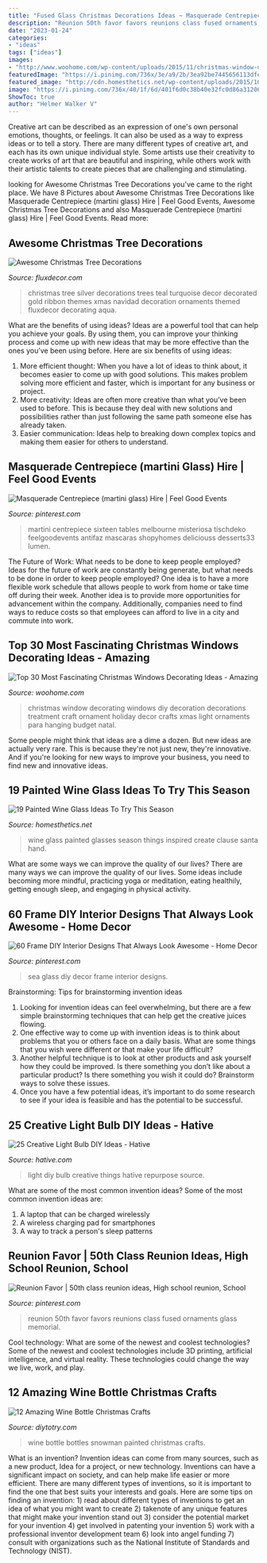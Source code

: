 ```yaml
---
title: "Fused Glass Christmas Decorations Ideas ~ Masquerade Centrepiece (martini Glass) Hire"
description: "Reunion 50th favor favors reunions class fused ornaments glass memorial"
date: "2023-01-24"
categories:
- "ideas"
tags: ["ideas"]
images:
- "http://www.woohome.com/wp-content/uploads/2015/11/christmas-window-decoration-29.jpg"
featuredImage: "https://i.pinimg.com/736x/3e/a9/2b/3ea92be7445656113dfe433f70e5ed36--reunions-high-school.jpg"
featured_image: "http://cdn.homesthetics.net/wp-content/uploads/2015/10/19-Things-You-Can-Do-With-Your-Wine-Glasses-This-Season-2.jpg"
image: "https://i.pinimg.com/736x/40/1f/6d/401f6d0c38b40e32fc0d86a3120627b8.jpg"
ShowToc: true
author: "Helmer Walker V"
---
```



Creative art can be described as an expression of one's own personal emotions, thoughts, or feelings. It can also be used as a way to express ideas or to tell a story. There are many different types of creative art, and each has its own unique individual style. Some artists use their creativity to create works of art that are beautiful and inspiring, while others work with their artistic talents to create pieces that are challenging and stimulating.

	

		
looking for Awesome Christmas Tree Decorations you've came to the right place. We have 8 Pictures about Awesome Christmas Tree Decorations like Masquerade Centrepiece (martini glass) Hire | Feel Good Events, Awesome Christmas Tree Decorations and also Masquerade Centrepiece (martini glass) Hire | Feel Good Events. Read more:
		
    
## Awesome Christmas Tree Decorations

<img loading=lazy src="https://fluxdecor.com/wp-content/uploads/2016/11/christmas-tree-decorations/15-christmas-tree-decorations.jpg" onerror="this.onerror=null;this.src='https://tse2.mm.bing.net/th?id=OIP.OAevO_CT8pkgg3241miG2wAAAA&amp;pid=15.1';" alt="Awesome Christmas Tree Decorations">

_Source: fluxdecor.com_

>christmas tree silver decorations trees teal turquoise decor decorated gold ribbon themes xmas navidad decoration ornaments themed fluxdecor decorating aqua. 

	

What are the benefits of using ideas?
Ideas are a powerful tool that can help you achieve your goals. By using them, you can improve your thinking process and come up with new ideas that may be more effective than the ones you’ve been using before. Here are six benefits of using ideas: 
1. More efficient thought: When you have a lot of ideas to think about, it becomes easier to come up with good solutions. This makes problem solving more efficient and faster, which is important for any business or project. 
2. More creativity: Ideas are often more creative than what you’ve been used to before. This is because they deal with new solutions and possibilities rather than just following the same path someone else has already taken. 
3. Easier communication: Ideas help to breaking down complex topics and making them easier for others to understand.

    
## Masquerade Centrepiece (martini Glass) Hire | Feel Good Events

<img loading=lazy src="https://i.pinimg.com/736x/16/dd/68/16dd68b36d46daa369d0c0dfeb8cf370.jpg" onerror="this.onerror=null;this.src='https://tse4.mm.bing.net/th?id=OIP.bsi6dOuc7HVunCkvi_W7MwHaLH&amp;pid=15.1';" alt="Masquerade Centrepiece (martini glass) Hire | Feel Good Events">

_Source: pinterest.com_

>martini centrepiece sixteen tables melbourne misteriosa tischdeko feelgoodevents antifaz mascaras shopyhomes deliciouss desserts33 lumen. 

	

The Future of Work: What needs to be done to keep people employed?
Ideas for the future of work are constantly being generate, but what needs to be done in order to keep people employed? One idea is to have a more flexible work schedule that allows people to work from home or take time off during their week. Another idea is to provide more opportunities for advancement within the company. Additionally, companies need to find ways to reduce costs so that employees can afford to live in a city and commute into work.

    
## Top 30 Most Fascinating Christmas Windows Decorating Ideas - Amazing

<img loading=lazy src="http://www.woohome.com/wp-content/uploads/2015/11/christmas-window-decoration-29.jpg" onerror="this.onerror=null;this.src='https://tse4.mm.bing.net/th?id=OIP.KbMY8fVZwPbKM_HNy1AlPQHaPJ&amp;pid=15.1';" alt="Top 30 Most Fascinating Christmas Windows Decorating Ideas - Amazing">

_Source: woohome.com_

>christmas window decorating windows diy decoration decorations treatment craft ornament holiday decor crafts xmas light ornaments para hanging budget natal. 

	

Some people might think that ideas are a dime a dozen. But new ideas are actually very rare. This is because they're not just new, they're innovative. And if you're looking for new ways to improve your business, you need to find new and innovative ideas.

    
## 19 Painted Wine Glass Ideas To Try This Season

<img loading=lazy src="http://cdn.homesthetics.net/wp-content/uploads/2015/10/19-Things-You-Can-Do-With-Your-Wine-Glasses-This-Season-2.jpg" onerror="this.onerror=null;this.src='https://tse2.mm.bing.net/th?id=OIP.VPAU1kvPn_scW5bWzFb7hwHaLH&amp;pid=15.1';" alt="19 Painted Wine Glass Ideas To Try This Season">

_Source: homesthetics.net_

>wine glass painted glasses season things inspired create clause santa hand. 

	

What are some ways we can improve the quality of our lives?
There are many ways we can improve the quality of our lives. Some ideas include becoming more mindful, practicing yoga or meditation, eating healthily, getting enough sleep, and engaging in physical activity.

    
## 60 Frame DIY Interior Designs That Always Look Awesome - Home Decor

<img loading=lazy src="https://i.pinimg.com/736x/40/1f/6d/401f6d0c38b40e32fc0d86a3120627b8.jpg" onerror="this.onerror=null;this.src='https://tse3.mm.bing.net/th?id=OIP.B19rLSGbqNfH8EsHnvJcZQAAAA&amp;pid=15.1';" alt="60 Frame DIY Interior Designs That Always Look Awesome - Home Decor">

_Source: pinterest.com_

>sea glass diy decor frame interior designs. 

	

Brainstorming: Tips for brainstorming invention ideas
1. Looking for invention ideas can feel overwhelming, but there are a few simple brainstorming techniques that can help get the creative juices flowing.
2. One effective way to come up with invention ideas is to think about problems that you or others face on a daily basis. What are some things that you wish were different or that make your life difficult?
3. Another helpful technique is to look at other products and ask yourself how they could be improved. Is there something you don’t like about a particular product? Is there something you wish it could do? Brainstorm ways to solve these issues.
4. Once you have a few potential ideas, it’s important to do some research to see if your idea is feasible and has the potential to be successful.

    
## 25 Creative Light Bulb DIY Ideas - Hative

<img loading=lazy src="https://hative.com/wp-content/uploads/2015/04/light-bulb-ideas/25-creative-light-bulb-diy-ideas.jpg" onerror="this.onerror=null;this.src='https://tse1.mm.bing.net/th?id=OIP.gWM_Q35sIyXxy099CDWbIAHaNB&amp;pid=15.1';" alt="25 Creative Light Bulb DIY Ideas - Hative">

_Source: hative.com_

>light diy bulb creative things hative repurpose source. 

	

What are some of the most common invention ideas?
Some of the most common invention ideas are: 
1. A laptop that can be charged wirelessly
2. A wireless charging pad for smartphones
3. A way to track a person's sleep patterns

    
## Reunion Favor | 50th Class Reunion Ideas, High School Reunion, School

<img loading=lazy src="https://i.pinimg.com/736x/3e/a9/2b/3ea92be7445656113dfe433f70e5ed36--reunions-high-school.jpg" onerror="this.onerror=null;this.src='https://tse3.mm.bing.net/th?id=OIP.c0g_v6VWCRyJwabaLvzcBADYEg&amp;pid=15.1';" alt="Reunion Favor | 50th class reunion ideas, High school reunion, School">

_Source: pinterest.com_

>reunion 50th favor favors reunions class fused ornaments glass memorial. 

	

Cool technology: What are some of the newest and coolest technologies?
Some of the newest and coolest technologies include 3D printing, artificial intelligence, and virtual reality. These technologies could change the way we live, work, and play.

    
## 12 Amazing Wine Bottle Christmas Crafts

<img loading=lazy src="http://diytotry.com/wp-content/uploads/2015/12/Snowman-Wine-Bottle.jpg" onerror="this.onerror=null;this.src='https://tse3.mm.bing.net/th?id=OIP.s7Si__JD_8y3I89SqDF_7gHaJ7&amp;pid=15.1';" alt="12 Amazing Wine Bottle Christmas Crafts">

_Source: diytotry.com_

>wine bottle bottles snowman painted christmas crafts. 

	

What is an invention?
Invention ideas can come from many sources, such as a new product, Idea for a project, or new technology. Inventions can have a significant impact on society, and can help make life easier or more efficient. There are many different types of inventions, so it is important to find the one that best suits your interests and goals. Here are some tips on finding an invention: 1) read about different types of inventions to get an idea of what you might want to create 2) takenote of any unique features that might make your invention stand out 3) consider the potential market for your invention 4) get involved in patenting your invention 5) work with a professional inventor development team 6) look into angel funding 7) consult with organizations such as the National Institute of Standards and Technology (NIST).

